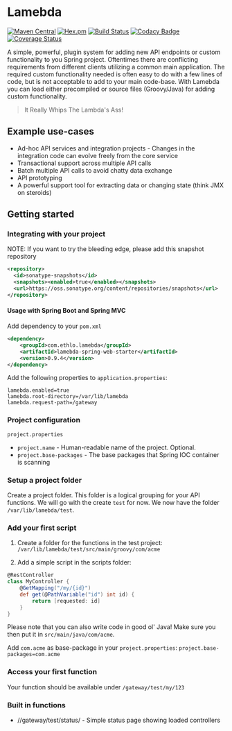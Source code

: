 # Lamebda
[![Maven Central](https://img.shields.io/maven-central/v/com.ethlo.lamebda/lamebda.svg?label=Maven%20Central)](https://search.maven.org/search?q=g:%22com.ethlo.lamebda%22)
[![Hex.pm](https://img.shields.io/hexpm/l/plug.svg)](LICENSE)
[![Build Status](https://travis-ci.org/ethlo/lamebda.svg?branch=master)](https://travis-ci.org/ethlo/lamebda)
[![Codacy Badge](https://api.codacy.com/project/badge/Grade/598913bc1fe9405c82be73d9a4f105c8)](https://www.codacy.com/app/ethlo/lamebda?utm_source=github.com&amp;utm_medium=referral&amp;utm_content=ethlo/lamebda&amp;utm_campaign=Badge_Grade)
[![Coverage Status](https://coveralls.io/repos/github/ethlo/lamebda/badge.svg?branch=master&kill_cache=1)](https://coveralls.io/github/ethlo/lamebda?branch=master)

A simple, powerful, plugin system for adding new API endpoints or custom functionality to you Spring project. Oftentimes there are conflicting requirements from different clients utilizing a common main application. The required custom functionality needed is often easy to do with a few lines of code, but is not acceptable to add to your main code-base. With Lamebda you can load either precompiled or source files (Groovy/Java) for adding custom functionality.

> It Really Whips The Lambda's Ass!

## Example use-cases

* Ad-hoc API services and integration projects - Changes in the integration code can evolve freely from the core service
* Transactional support across multiple API calls
* Batch multiple API calls to avoid chatty data exchange
* API prototyping
* A powerful support tool for extracting data or changing state (think JMX on steroids)

## Getting started

### Integrating with your project

NOTE: If you want to try the bleeding edge, please add this snapshot repository
```xml
<repository>
  <id>sonatype-snapshots</id>     
  <snapshots><enabled>true</enabled></snapshots>
  <url>https://oss.sonatype.org/content/repositories/snapshots</url>
</repository>
```

#### Usage with Spring Boot and Spring MVC

Add dependency to your `pom.xml`
```xml
<dependency>
    <groupId>com.ethlo.lamebda</groupId>
    <artifactId>lamebda-spring-web-starter</artifactId>
    <version>0.9.4</version>
</dependency>
```

Add the following properties to `application.properties`:
```properties
lamebda.enabled=true
lamebda.root-directory=/var/lib/lamebda
lamebda.request-path=/gateway
```

### Project configuration
`project.properties`
* `project.name` - Human-readable name of the project. Optional.
* `project.base-packages` - The base packages that Spring IOC container is scanning

### Setup a project folder
Create a project folder. This folder is a logical grouping for your API functions. We will go with the create `test` for now. We now have the folder `/var/lib/lamebda/test`.

### Add your first script
1. Create a folder for the functions in the test project: `/var/lib/lamebda/test/src/main/groovy/com/acme`

2. Add a simple script in the scripts folder:

```groovy
@RestController
class MyController {
    @GetMapping("/my/{id}")
    def get(@PathVariable("id") int id) {
        return [requested: id]
    }
}
```

Please note that you can also write code in good ol' Java! Make sure you then put it in `src/main/java/com/acme`.

Add `com.acme` as base-package in your `project.properties`:
`project.base-packages=com.acme`

### Access your first function

Your function should be available under `/gateway/test/my/123`

### Built in functions

* /<servlet>/gateway/test/status/ - Simple status page showing loaded controllers
